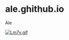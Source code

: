 # ale.ghithub.io
Ale

[![Lm7v.gif](https://i.postimg.cc/ZKW49sCG/Lm7v.gif)](https://postimg.cc/kBPkzcNs)
